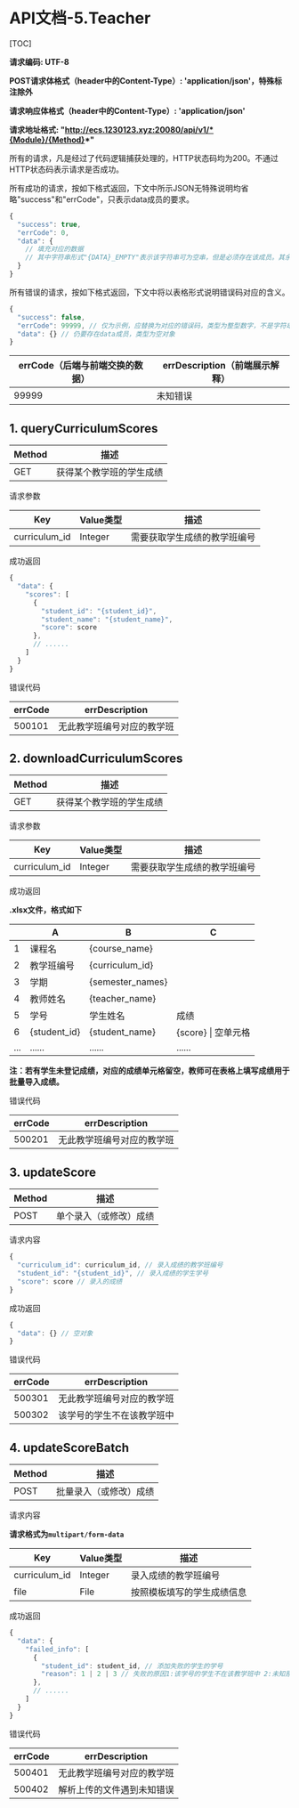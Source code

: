# API文档-5.Teacher

[TOC]

**请求编码: UTF-8**

**POST请求体格式（header中的Content-Type）: 'application/json'，特殊标注除外**

**请求响应体格式（header中的Content-Type）: 'application/json'**

**请求地址格式: "http://ecs.1230123.xyz:20080/api/v1/*{Module}/{Method}*"**

所有的请求，凡是经过了代码逻辑捕获处理的，HTTP状态码均为200。不通过HTTP状态码表示请求是否成功。

所有成功的请求，按如下格式返回，下文中所示JSON无特殊说明均省略"success"和"errCode"，只表示data成员的要求。

```javascript
{
  "success": true,
  "errCode": 0,
  "data": {
    // 填充对应的数据
    // 其中字符串形式"{DATA}_EMPTY"表示该字符串可为空串，但是必须存在该成员。其余的不能为空串
  }
}
```

所有错误的请求，按如下格式返回，下文中将以表格形式说明错误码对应的含义。

```javascript
{
  "success": false,
  "errCode": 99999, // 仅为示例，应替换为对应的错误码，类型为整型数字，不是字符串
  "data": {} // 仍要存在data成员，类型为空对象
}
```

| errCode（后端与前端交换的数据） | errDescription（前端展示解释） |
| ------------------------------- | ------------------------------ |
| 99999                           | 未知错误                       |

## 1. queryCurriculumScores

| Method | 描述                     |
| ------ | ------------------------ |
| GET    | 获得某个教学班的学生成绩 |

请求参数

| Key           | Value类型 | 描述                         |
| ------------- | --------- | ---------------------------- |
| curriculum_id | Integer   | 需要获取学生成绩的教学班编号 |

成功返回

```javascript
{
  "data": {
    "scores": [
      {
        "student_id": "{student_id}",
        "student_name": "{student_name}",
        "score": score
      },
      // ......
    ]
  }
}
```

错误代码

| errCode | errDescription             |
| ------- | -------------------------- |
| 500101  | 无此教学班编号对应的教学班 |

## 2. downloadCurriculumScores

| Method | 描述                     |
| ------ | ------------------------ |
| GET    | 获得某个教学班的学生成绩 |

请求参数

| Key           | Value类型 | 描述                         |
| ------------- | --------- | ---------------------------- |
| curriculum_id | Integer   | 需要获取学生成绩的教学班编号 |

成功返回

**.xlsx文件，格式如下**

|      | A            | B                | C                   |
| ---- | ------------ | ---------------- | ------------------- |
| 1    | 课程名       | {course_name}    |                     |
| 2    | 教学班编号   | {curriculum_id}  |                     |
| 3    | 学期         | {semester_names} |                     |
| 4    | 教师姓名     | {teacher_name}   |                     |
| 5    | 学号         | 学生姓名         | 成绩                |
| 6    | {student_id} | {student_name}   | {score} \| 空单元格 |
| ...  | ......       | ......           | ......              |

**注：若有学生未登记成绩，对应的成绩单元格留空，教师可在表格上填写成绩用于批量导入成绩。**

错误代码

| errCode | errDescription             |
| ------- | -------------------------- |
| 500201  | 无此教学班编号对应的教学班 |

## 3. updateScore

| Method | 描述                   |
| ------ | ---------------------- |
| POST   | 单个录入（或修改）成绩 |

请求内容

```javascript
{
  "curriculum_id": curriculum_id, // 录入成绩的教学班编号
  "student_id": "{student_id}", // 录入成绩的学生学号
  "score": score // 录入的成绩
}
```

成功返回

```javascript
{
  "data": {} // 空对象
}
```

错误代码

| errCode | errDescription             |
| ------- | -------------------------- |
| 500301  | 无此教学班编号对应的教学班 |
| 500302  | 该学号的学生不在该教学班中 |

## 4. updateScoreBatch

| Method | 描述                   |
| ------ | ---------------------- |
| POST   | 批量录入（或修改）成绩 |

请求内容

**请求格式为`multipart/form-data`**

| Key           | Value类型 | 描述                       |
| ------------- | --------- | -------------------------- |
| curriculum_id | Integer   | 录入成绩的教学班编号       |
| file          | File      | 按照模板填写的学生成绩信息 |

成功返回

```javascript
{
  "data": {
    "failed_info": [
      {
        "student_id": student_id, // 添加失败的学生的学号
        "reason": 1 | 2 | 3 // 失败的原因1:该学号的学生不在该教学班中 2:未知原因（数据库插入时出错）
      },
      // ......
    ]
  }
}
```

错误代码

| errCode | errDescription             |
| ------- | -------------------------- |
| 500401  | 无此教学班编号对应的教学班 |
| 500402  | 解析上传的文件遇到未知错误 |
